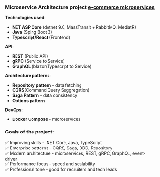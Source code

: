 ### **Microservice Architecture** project [e-commerce microservices](https://github.com/DHS-Soft-Hub/e-commerce-microservice-project)
**Technologies used**:
- **NET ASP Core** (dotnet 9.0, MassTransit + RabbitMQ, MediatR)
- **Java** (Sping Boot 3)
- **Typescript/React** (Frontend)

**API**:
- **REST** (Public API)
- **gRPC** (Service to Service) 
- **GraphQL** (blazor/Typescript to Service) 

**Architecture patterns**:
- **Repository pattern** - data fetching
- **CQRS**(Command Query Seggregation)
- **Saga Pattern** - data consistency
- **Options pattern**

**DevOps**:
- **Docker Compose** - microservices 

### **Goals of the project**: 
✅ Improving skills - .NET Core, Java, TypeScript </br>
✅ Enterprise patterns - CQRS, Saga, DDD, Repository </br>
✅ Modern architecture - microservices, REST, gRPC, GraphQL, event-driven </br>
✅ Performance focus - speed and scalability </br>
✅ Professional tone - good for recruiters and tech leads </br>
